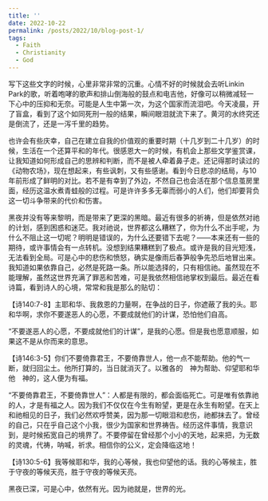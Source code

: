 ```yaml
---
title: ''
date: 2022-10-22
permalink: /posts/2022/10/blog-post-1/
tags:
  - Faith
  - Christianity
  - God
---
```


写下这些文字的时候，心里非常非常的沉重。心情不好的时候就会去听Linkin Park的歌，听着咆哮的歌声和排山倒海般的鼓点和电吉他，好像可以稍微减轻一下心中的压抑和无奈。可能是人生中第一次，为这个国家而流泪吧。今天凌晨，开了盲盒，看到了这个如同死刑一般的结果，瞬间眼泪就流下来了。黄河的水终究还是倒流了，还是一泻千里的趋势。

也许会有些庆幸，自己在建立自我的价值观的重要时期（十几岁到二十几岁）的时候，生活在一个还算平和的年代。很感恩大一的时候，有机会上那些文学鉴赏课，让我知道如何形成自己的思辨和判断，而不是被人牵着鼻子走。还记得那时读过的《动物农场》，现在想起来，有些讽刺，又有些感谢。看到今日悲凉的结局，与10年前形成了鲜明的对比。若不是有幸到了外边，不然自己也会活在那个信息茧房里面，经历这温水煮青蛙般的过程。可是许许多多无辜而弱小的人们，他们却要背负这一切斗争带来的代价和伤害。

黑夜并没有等来黎明，而是带来了更深的黑暗。最近有很多的祈祷，但是依然对祂的计划，感到困惑和迷茫。我对祂说，世界都这么糟糕了，你为什么不出手呢，为什么不阻止这一切呢？明明是错误的，为什么还要错下去呢？——本来还有一些的期待，或许事情会有一点转机。没想到结果糟糕到了极点。或许是我的目光短浅，无法看到全局。可是心中的悲伤和愤怒，确实是像雨后春笋般争先恐后地冒出来。我知道如果依靠自己，必然是死路一条。所以能选择的，只有相信祂。虽然现在不能理解，虽然这世界充满了罪恶和苦难，可是我依然相信祂掌权到最后。最近在看诗篇，看到诗人的心境，常常和我是那么的贴切：

【诗140:7-8】主耶和华、我救恩的力量啊，在争战的日子，你遮蔽了我的头。耶和华啊，求你不要遂恶人的心愿，不要成就他们的计谋，恐怕他们自高。

“不要遂恶人的心愿，不要成就他们的计谋”，是我的心愿。但是我也愿意顺服，如果这不是从你而来的意思。

【诗146:3-5】你们不要倚靠君王，不要倚靠世人，他一点不能帮助。他的气一断，就归回尘土。他所打算的，当日就消灭了。以雅各的　神为帮助、仰望耶和华他　神的，这人便为有福。

“不要倚靠君王，不要倚靠世人”：人都是有限的，都会面临死亡。可是唯有依靠祂的人，才是有福之人。因为我们不仅仅在今生有盼望，更是在永生有盼望。在天上和祂相见的日子，我们必然欢呼赞美，因为那一切眼泪和悲伤，祂都抹去了。曾经的自己，只在乎自己这个小我，很少为国家和世界祷告。经历这件事情，我意识到，是时候拓宽自己的境界了。不要停留在曾经那个小小的天地，起来把，为无数的灵魂，代祷，呐喊，祈求。相信你的公义，定会降临这地！

【诗130:5-6】我等候耶和华，我的心等候，我也仰望他的话。我的心等候主，胜于守夜的等候天亮，胜于守夜的等候天亮。

黑夜已深，可是心中，依然有光。因为祂就是，世界的光。

